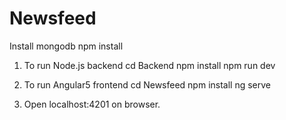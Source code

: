 # Newsfeed

Install mongodb
npm install

1) To run Node.js backend
  cd Backend
  npm install
  npm run dev

2) To run Angular5 frontend
  cd Newsfeed
  npm install ng serve
  
3) Open localhost:4201 on browser. 


